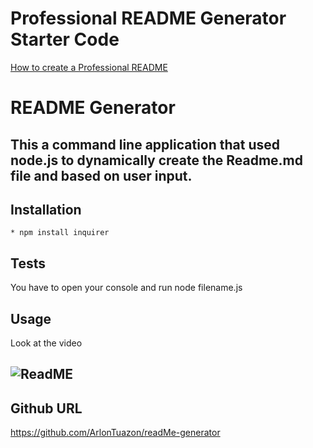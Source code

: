 # Professional README Generator Starter Code

[How to create a Professional README](./readme-guide.md)

# README Generator

## This a command line application that used node.js to dynamically create the Readme.md file and based on user input.

## Installation
    * npm install inquirer

## Tests
   You have to open your console and run node filename.js

## Usage 
   Look at the video
##   ![ReadME](readMe-generator/ReadMeGenerator.gif)

## Github URL
   https://github.com/ArlonTuazon/readMe-generator